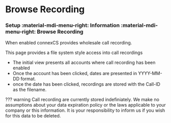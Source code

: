 # Browse Recording

### Setup :material-mdi-menu-right: Information :material-mdi-menu-right: Browse Recording

When enabled connexCS provides wholesale call recording.

This page provides a file system style access into call recordings

* The initial view presents all accounts where call recording has been enabled
* Once the account has been clicked, dates are presented in YYYY-MM-DD format.
* once the date has been clicked, recordings are stored with the Call-ID as the filename.

??? warning
	Call recording are currently stored indefiniately. We make no assumptions about your data expiration policy or the laws applicable
	to your company or this information. It is your responsibility to inform us if you wish for this data to be deleted.